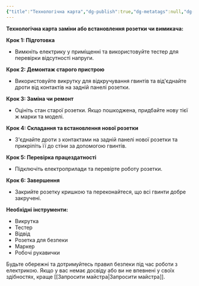 ```yaml
---
{"title":"Технологічна карта","dg-publish":true,"dg-metatags":null,"dg-home":null,"permalink":"/zamina-rozetki/tehnologichna-karta/","dgPassFrontmatter":true,"noteIcon":""}
---
```


**Технологічна карта заміни або встановлення розетки чи вимикача:**

**Крок 1: Підготовка**

- Вимкніть електрику у приміщенні та використовуйте тестер для перевірки відсутності напруги.

**Крок 2: Демонтаж старого пристрою**

- Використовуйте викрутку для відкручування гвинтів та від'єднайте дроти від контактів на задній панелі розетки.

**Крок 3: Заміна чи ремонт**

- Оцініть стан старої розетки. Якщо пошкоджена, придбайте нову тієї ж марки та моделі.

**Крок 4: Складання та встановлення нової розетки**

- З'єднайте дроти з контактами на задній панелі нової розетки та прикріпіть її до стіни за допомогою гвинтів.

**Крок 5: Перевірка працездатності**

- Підключіть електроприлади та перевірте роботу розетки.

**Крок 6: Завершення**

- Закрийте розетку кришкою та переконайтеся, що всі гвинти добре закручені.

**Необхідні інструменти:**

- Викрутка
- Тестер
- Відвід
- Розетка для безпеки
- Маркер
- Робочі рукавички

Будьте обережні та дотримуйтесь правил безпеки під час роботи з електрикою. Якщо у вас немає досвіду або ви не впевнені у своїх здібностях, краще [[Запросити майстра\|Запросити майстра]].